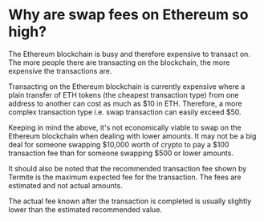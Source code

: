 # Why are swap fees on Ethereum so high?

The Ethereum blockchain is busy and therefore expensive to transact on. The more people there are transacting on the blockchain, the more expensive the transactions are.

Transacting on the Ethereum blockchain is currently expensive where a plain transfer of ETH tokens (the cheapest transaction type) from one address to another can cost as much as $10 in ETH. Therefore, a more complex transaction type i.e. swap transaction can easily exceed $50.

Keeping in mind the above, it's not economically viable to swap on the Ethereum blockchain when dealing with lower amounts. It may not be a big deal for someone swapping $10,000 worth of crypto to pay a $100 transaction fee than for someone swapping $500 or lower amounts.

It should also be noted that the recommended transaction fee shown by Termite is the maximum expected fee for the transaction. The fees are estimated and not actual amounts.

The actual fee known after the transaction is completed is usually slightly lower than the estimated recommended value.

